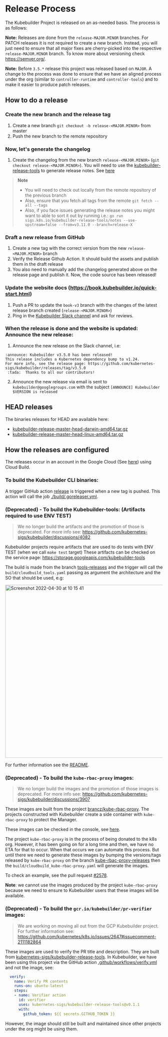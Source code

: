 # Release Process

The Kubebuilder Project is released on an as-needed basis. The process is as follows:

**Note:** Releases are done from the `release-MAJOR.MINOR` branches. For PATCH releases it is not required
to create a new branch. Instead, you will just need to ensure that all major fixes are cherry-picked into the respective
`release-MAJOR.MINOR` branch. To know more about versioning check https://semver.org/.

**Note:** Before `3.5.*` release this project was released based on `MAJOR`. A change to the
process was done to ensure that we have an aligned process under the org (similar to `controller-runtime` and
`controller-tools`) and to make it easier to produce patch releases.

## How to do a release

### Create the new branch and the release tag

1. Create a new branch `git checkout -b release-<MAJOR.MINOR>` from master
2. Push the new branch to the remote repository

### Now, let's generate the changelog

1. Create the changelog from the new branch `release-<MAJOR.MINOR>` (`git checkout release-<MAJOR.MINOR>`).
   You will need to use the [kubebuilder-release-tools][kubebuilder-release-tools] to generate release notes. See [here][release-notes-generation]

> **Note**
> - You will need to check out locally from the remote repository of the previous branch
> - Also, ensure that you fetch all tags from the remote `git fetch --all --tags`
> - Also, if you face issues generating the release notes you might want to able to sort it out by running i.e.:
> `go run sigs.k8s.io/kubebuilder-release-tools/notes --use-upstream=false --from=v3.11.0 --branch=release-X`


### Draft a new release from GitHub

1. Create a new tag with the correct version from the new `release-<MAJOR.MINOR>` branch
2. Verify the Release Github Action. It should build the assets and publish them in the draft release
3. You also need to manually add the changelog generated above on the release page and publish it. Now, the code source has been released!

### Update the website docs (https://book.kubebuilder.io/quick-start.html)

1. Push a PR to update the `book-v3` branch with the changes of the latest release branch created (`release-<MAJOR.MINOR>`)
2. Ping in the [Kubebuilder Slack channel](https://kubernetes.slack.com/archives/CAR30FCJZ) and ask for reviews.

### When the release is done and the website is updated: Announce the new release:

1. Announce the new release on the Slack channel, i.e:

````
:announce: Kubebuilder v3.5.0 has been released!
This release includes a Kubernetes dependency bump to v1.24.
For more info, see the release page: https://github.com/kubernetes-sigs/kubebuilder/releases/tag/v3.5.0
 :tada:  Thanks to all our contributors!
````

2. Announce the new release via email is sent to `kubebuilder@googlegroups.com` with the subject `[ANNOUNCE] Kubebuilder $VERSION is released`


## HEAD releases

The binaries releases for HEAD are available here:

- [kubebuilder-release-master-head-darwin-amd64.tar.gz](https://storage.googleapis.com/kubebuilder-release/kubebuilder-release-master-head-darwin-amd64.tar.gz)
- [kubebuilder-release-master-head-linux-amd64.tar.gz](https://storage.googleapis.com/kubebuilder-release/kubebuilder-release-master-head-linux-amd64.tar.gz)

## How the releases are configured

The releases occur in an account in the Google Cloud (See [here](https://console.cloud.google.com/cloud-build/builds?project=kubebuilder)) using Cloud Build.

### To build the Kubebuilder CLI binaries:

A trigger GitHub action [release](.github/workflows/release.yml) is triggered when a new tag is pushed.
This action will call the job [./build/.goreleaser.yml](./build/.goreleaser.yml).

###  (Deprecated) - To build the Kubebuilder-tools: (Artifacts required to use ENV TEST)

> We no longer build the artifacts and the promotion of those is deprecated. For more info
see: https://github.com/kubernetes-sigs/kubebuilder/discussions/4082

Kubebuilder projects require artifacts that are used to do tests with ENV TEST (when we call `make test` target)
These artifacts can be checked on the service page: https://storage.googleapis.com/kubebuilder-tools

The build is made from the branch [tools-releases](https://github.com/kubernetes-sigs/kubebuilder/tree/tools-releases) and the trigger will call the `build/cloudbuild_tools.yaml` passing
as argument the architecture and the SO that should be used, e.g:

<img width="553" alt="Screenshot 2022-04-30 at 10 15 41" src="https://user-images.githubusercontent.com/7708031/166099666-ae9cd2df-73fe-47f6-a987-464f63df9a19.png">

For further information see the [README](https://github.com/kubernetes-sigs/kubebuilder/blob/tools-releases/README.md).

### (Deprecated) - To build the `kube-rbac-proxy` images:

> We no longer build the images and the promotion of those images is deprecated. For more info
see: https://github.com/kubernetes-sigs/kubebuilder/discussions/3907

These images are built from the project [brancz/kube-rbac-proxy](https://github.com/brancz/kube-rbac-proxy).
The projects constructed with Kubebuilder create a side container with `kube-rbac-proxy` to protect the Manager.

These images can be checked in the console, see [here](https://console.cloud.google.com/gcr/images/kubebuilder/GLOBAL/kube-rbac-proxy).

The project `kube-rbac-proxy` is in the process of being donated to the k8s org. However, it has been going on for a long time and then,
we have no ETA for that to occur. When that occurs we can automate this process. But until there we need to generate these images
by bumping the versions/tags released by `kube-rbac-proxy` on the branch
[kube-rbac-proxy-releases](https://github.com/kubernetes-sigs/kubebuilder/tree/kube-rbac-proxy-releases)
then the `build/cloudbuild_kube-rbac-proxy.yaml` will generate the images.

To check an example, see the pull request [#2578](https://github.com/kubernetes-sigs/kubebuilder/pull/2578).

**Note**: we cannot use the images produced by the project `kube-rbac-proxy` because we need to ensure
to Kubebuilder users that these images will be available.

### (Deprecated) - To build the `gcr.io/kubebuilder/pr-verifier` images:

> We are working on moving all out from the GCP Kubebuilder project. For further information see: https://github.com/kubernetes/k8s.io/issues/2647#issuecomment-2111182864

These images are used to verify the PR title and description. They are built from [kubernetes-sigs/kubebuilder-release-tools](https://github.com/kubernetes-sigs/kubebuilder-release-tools/).
In Kubebuilder, we have been using this project via the GitHub action [.github/workflows/verify.yml](.github/workflows/verify.yml)
and not the image, see:

```yaml
  verify:
    name: Verify PR contents
    runs-on: ubuntu-latest
    steps:
    - name: Verifier action
      id: verifier
      uses: kubernetes-sigs/kubebuilder-release-tools@v0.1.1
      with:
        github_token: ${{ secrets.GITHUB_TOKEN }}
```

However, the image should still be built and maintained since other projects under the org might be using them.

[kubebuilder-release-tools]: https://github.com/kubernetes-sigs/kubebuilder-release-tools
[release-notes-generation]: https://github.com/kubernetes-sigs/kubebuilder-release-tools/blob/master/README.md#release-notes-generation
[release-process]: https://github.com/kubernetes-sigs/kubebuilder/blob/master/VERSIONING.md#releasing
